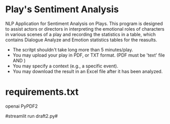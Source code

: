 # Play's Sentiment Analysis
NLP Application for Sentiment Analysis on Plays. This program is designed to assist actors or directors in interpreting the emotional roles of characters in various scenes of a play and recording the statistics in a table, which contains Dialogue Analyze and Emotion statistics tables for the reasults. 
  - The scritpt shouldn't take long more than 5 minutes/play.
  - You may upload your play in PDF, or TXT format. (PDF must be 'text' file AND )
  - You may specify a context (e.g., a specific event).
  - You may download the result in an Excel file after it has been analyzed.

# requirements.txt
openai
PyPDF2

#streamlit run draft2.py#
